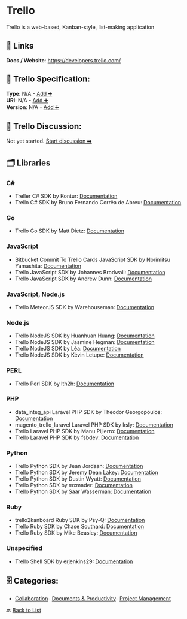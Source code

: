# Trello

Trello is a web-based, Kanban-style, list-making application

##  🔗 Links
**Docs / Website**: https://developers.trello.com/

## 🧬 Trello Specification:
**Type**: N/A - [Add ➕](https://github.com/apis-list/apis-list/edit/main/apis.yaml#L20086)  
**URI**: N/A - [Add ➕](https://github.com/apis-list/apis-list/edit/main/apis.yaml#L20086)  
**Version**: N/A - [Add ➕](https://github.com/apis-list/apis-list/edit/main/apis.yaml#L20086)

## 💬 Trello Discussion:
Not yet started. [Start discussion ➡️](https://github.com/apis-list/apis-list/discussions/new)

## 🗂️ Libraries
### C#
- Treller C# SDK by Kontur: [Documentation](https://github.com/skbkontur/Treller)
- Trello C# SDK by Bruno Fernando Corrêa de Abreu: [Documentation](https://github.com/sathoril/Dashboards)
### Go
- Trello Go SDK by Matt Dietz: [Documentation](https://github.com/Cerberus98/trello_go)
### JavaScript
- Bitbucket Commit To Trello Cards JavaScript SDK by Norimitsu Yamashita: [Documentation](https://github.com/nori3tsu/bitbucket-commit-to-trello-card)
- Trello JavaScript SDK by Johannes Brodwall: [Documentation](https://github.com/jhannes/wassup-trello)
- Trello JavaScript SDK by Andrew Dunn: [Documentation](https://github.com/Andrew-Dunn/trello-burndown)
### JavaScript, Node.js
- Trello MeteorJS SDK by Warehouseman: [Documentation](https://github.com/warehouseman/meteor-node-trello)
### Node.js
- Trello NodeJS SDK by Huanhuan Huang: [Documentation](https://github.com/jchappypig/trello-manager-node)
- Trello NodeJS SDK by Jasmine Hegman: [Documentation](https://github.com/r4j4h/trello-card-lister)
- Trello NodeJS SDK by Léa: [Documentation](https://github.com/LeaBrb/appli-trello-nodejs)
- Trello NodeJS SDK by Kévin Letupe: [Documentation](https://github.com/KevinL59/trello-export)
### PERL
- Trello Perl SDK by lth2h: [Documentation](https://github.com/lth2h/perl-trello)
### PHP
- data_integ_api Laravel PHP SDK by Theodor Georgopoulos: [Documentation](https://github.com/TheodorGeo/data_integ_api)
- magento_trello_laravel Laravel PHP SDK by ksly: [Documentation](https://github.com/donksly/magento_trello_laravel)
- Trello Laravel PHP SDK by Manu Pijierro: [Documentation](https://github.com/mpijierro/laratrell)
- Trello Laravel PHP SDK by fsbdev: [Documentation](https://github.com/fsbdev/trello-client)
### Python
- Trello Python SDK by Jean Jordaan: [Documentation](https://github.com/jean/trollop)
- Trello Python SDK by Jeremy Dean Lakey: [Documentation](https://github.com/jeremydeanlakey/jello)
- Trello Python SDK by Dustin Wyatt: [Documentation](https://github.com/dmwyatt/rose_trellis)
- Trello Python SDK by mxmader: [Documentation](https://github.com/mxmader/trello-reporting)
- Trello Python SDK by Saar Wasserman: [Documentation](https://github.com/saar-wasserman-bv/trellomanager_project)
### Ruby
- trello2kanboard Ruby SDK by Psy-Q: [Documentation](https://gitlab.com/psy-q/trello2kanboard)
- Trello Ruby SDK by Chase Southard: [Documentation](https://github.com/chaserx/trellist)
- Trello Ruby SDK by Mike Beasley: [Documentation](https://github.com/mbeasley/ctrl)
### Unspecified
- Trello Shell SDK by erjenkins29: [Documentation](https://github.com/erjenkins29/trello-reports)


## 🗄️ Categories:
- [Collaboration](https://github.com/apis-list/apis-list#collaboration-)- [Documents & Productivity](https://github.com/apis-list/apis-list#documents--productivity-)- [Project Management](https://github.com/apis-list/apis-list#project-management-)

🔙  [Back to List](https://github.com/apis-list/apis-list)
